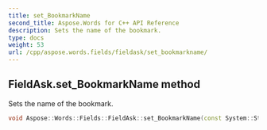 ```yaml
---
title: set_BookmarkName
second_title: Aspose.Words for C++ API Reference
description: Sets the name of the bookmark. 
type: docs
weight: 53
url: /cpp/aspose.words.fields/fieldask/set_bookmarkname/
---
```

## FieldAsk.set_BookmarkName method


Sets the name of the bookmark.

```cpp
void Aspose::Words::Fields::FieldAsk::set_BookmarkName(const System::String &value)
```

